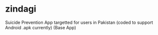 # zindagi
 Suicide Prevention App targetted for users in Pakistan
(coded to support Android .apk currently)
(Base App)

